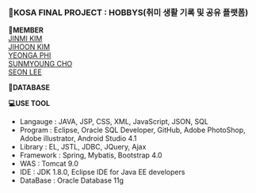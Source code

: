 ### :office:KOSA FINAL PROJECT : HOBBYS(취미 생활 기록 및 공유 플랫폼)

**:bust_in_silhouette:MEMBER**  
[JINMI KIM](https://github.com/kimjinmi)  
[JIHOON KIM](https://github.com/JIHOONKIM3949)  
[YEONGA PHI](https://github.com/yeonga)  
[SUNMYOUNG CHO](https://github.com/aodrhfk)  
[SEON LEE](https://github.com/2SunE)  


**:floppy_disk:DATABASE**


**:computer:USE TOOL**  
- Langauge : JAVA, JSP, CSS, XML, JavaScript, JSON, SQL  
- Program : Eclipse, Oracle SQL Developer, GitHub, Adobe PhotoShop, Adobe illustrator, Android Studio 4.1  
- Library : EL, JSTL, JDBC, JQuery, Ajax  
- Framework : Spring, Mybatis, Bootstrap 4.0  
- WAS : Tomcat 9.0  
- IDE : JDK 1.8.0, Eclipse IDE for Java EE developers 
- DataBase : Oracle Database 11g  
